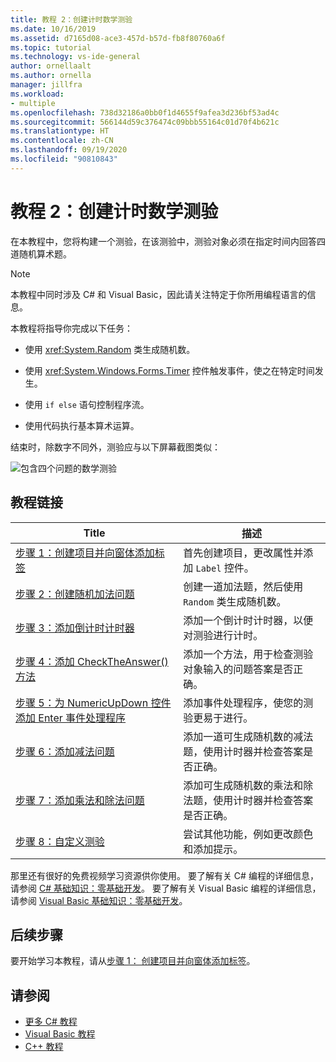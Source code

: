 ```yaml
---
title: 教程 2：创建计时数学测验
ms.date: 10/16/2019
ms.assetid: d7165d08-ace3-457d-b57d-fb8f80760a6f
ms.topic: tutorial
ms.technology: vs-ide-general
author: ornellaalt
ms.author: ornella
manager: jillfra
ms.workload:
- multiple
ms.openlocfilehash: 738d32186a0bb0f1d4655f9afea3d236bf53ad4c
ms.sourcegitcommit: 566144d59c376474c09bbb55164c01d70f4b621c
ms.translationtype: HT
ms.contentlocale: zh-CN
ms.lasthandoff: 09/19/2020
ms.locfileid: "90810843"
---
```

# <a name="tutorial-2-create-a-timed-math-quiz"></a>教程 2：创建计时数学测验

在本教程中，您将构建一个测验，在该测验中，测验对象必须在指定时间内回答四道随机算术题。

> [!NOTE]
> 本教程中同时涉及 C# 和 Visual Basic，因此请关注特定于你所用编程语言的信息。

本教程将指导你完成以下任务：

- 使用 <xref:System.Random> 类生成随机数。

- 使用 <xref:System.Windows.Forms.Timer> 控件触发事件，使之在特定时间发生。

- 使用 `if else` 语句控制程序流。

- 使用代码执行基本算术运算。

结束时，除数字不同外，测验应与以下屏幕截图类似：

![包含四个问题的数学测验](../ide/media/express_finishedquiz.png)

## <a name="tutorial-links"></a>教程链接

|Title|描述|
|-----------|-----------------|
|[步骤 1：创建项目并向窗体添加标签](../ide/step-1-create-a-project-and-add-labels-to-your-form.md)|首先创建项目，更改属性并添加 `Label` 控件。|
|[步骤 2：创建随机加法问题](../ide/step-2-create-a-random-addition-problem.md)|创建一道加法题，然后使用 `Random` 类生成随机数。|
|[步骤 3：添加倒计时计时器](../ide/step-3-add-a-countdown-timer.md)|添加一个倒计时计时器，以便对测验进行计时。|
|[步骤 4：添加 CheckTheAnswer() 方法](../ide/step-4-add-the-checktheanswer-parens-method.md)|添加一个方法，用于检查测验对象输入的问题答案是否正确。|
|[步骤 5：为 NumericUpDown 控件添加 Enter 事件处理程序](../ide/step-5-add-enter-event-handlers-for-the-numericupdown-controls.md)|添加事件处理程序，使您的测验更易于进行。|
|[步骤 6：添加减法问题](../ide/step-6-add-a-subtraction-problem.md)|添加一道可生成随机数的减法题，使用计时器并检查答案是否正确。|
|[步骤 7：添加乘法和除法问题](../ide/step-7-add-multiplication-and-division-problems.md)|添加可生成随机数的乘法和除法题，使用计时器并检查答案是否正确。|
|[步骤 8：自定义测验](../ide/step-8-customize-the-quiz.md)|尝试其他功能，例如更改颜色和添加提示。|

那里还有很好的免费视频学习资源供你使用。 要了解有关 C# 编程的详细信息，请参阅 [C# 基础知识：零基础开发](https://channel9.msdn.com/Series/C-Sharp-Fundamentals-Development-for-Absolute-Beginners)。 要了解有关 Visual Basic 编程的详细信息，请参阅 [Visual Basic 基础知识：零基础开发](https://channel9.msdn.com/Series/Visual-Basic-Development-for-Absolute-Beginners)。

## <a name="next-steps"></a>后续步骤

要开始学习本教程，请从[步骤 1：  创建项目并向窗体添加标签](../ide/step-1-create-a-project-and-add-labels-to-your-form.md)。

## <a name="see-also"></a>请参阅

* [更多 C# 教程](../get-started/csharp/index.yml)
* [Visual Basic 教程](../get-started/visual-basic/index.yml)
* [C++ 教程](/cpp/get-started/tutorial-console-cpp)